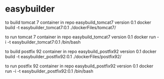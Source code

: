 easybuilder
===========

to build tomcat 7 container in repo easybuild_tomcat7 version 0.1
docker build -t easybuilder_tomcat7:0.1 ./dockerFiles/tomcat7/

to run tomcat 7 container in repo easybuild_tomcat7 version 0.1
docker run -i -t easybuilder_tomcat7:0.1 /bin/bash

to build postfix 92 container in repo easybuild_postfix92 version 0.1
docker build -t easybuilder_postfix92:0.1 ./dockerFiles/postfix92/

to run postfix 92 container in repo easybuild_postfix92 version 0.1
docker run -i -t easybuilder_postfix92:0.1 /bin/bash

